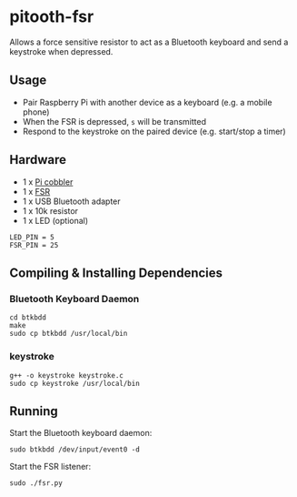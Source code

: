 # pitooth-fsr

Allows a force sensitive resistor to act as a Bluetooth keyboard and send a keystroke when depressed.

## Usage

* Pair Raspberry Pi with another device as a keyboard (e.g. a mobile phone)
* When the FSR is depressed, `s` will be transmitted
* Respond to the keystroke on the paired device (e.g. start/stop a timer)

## Hardware

* 1 x [Pi cobbler](https://www.adafruit.com/products/2029)
* 1 x [FSR](https://www.adafruit.com/products/1071)
* 1 x USB Bluetooth adapter
* 1 x 10k resistor
* 1 x LED (optional)

```
LED_PIN = 5
FSR_PIN = 25
```

## Compiling & Installing Dependencies

### Bluetooth Keyboard Daemon

    cd btkbdd
    make
    sudo cp btkbdd /usr/local/bin

### keystroke

    g++ -o keystroke keystroke.c
    sudo cp keystroke /usr/local/bin

## Running

Start the Bluetooth keyboard daemon:

    sudo btkbdd /dev/input/event0 -d

Start the FSR listener:

    sudo ./fsr.py

